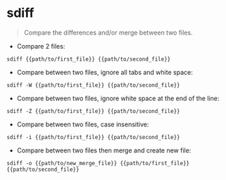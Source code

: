 # sdiff

> Compare the differences and/or merge between two files.

- Compare 2 files:

`sdiff {{path/to/first_file}} {{path/to/second_file}}`

- Compare between two files, ignore all tabs and white space:

`sdiff -W {{path/to/first_file}} {{path/to/second_file}}`

- Compare between two files, ignore white space at the end of the line:

`sdiff -Z {{path/to/first_file}} {{path/to/second_file}}`

- Compare between two files, case insensitive:

`sdiff -i {{path/to/first_file}} {{path/to/second_file}}`

- Compare between two files then merge and create new file:

`sdiff -o {{path/to/new_merge_file}} {{path/to/first_file}} {{path/to/second_file}}`
